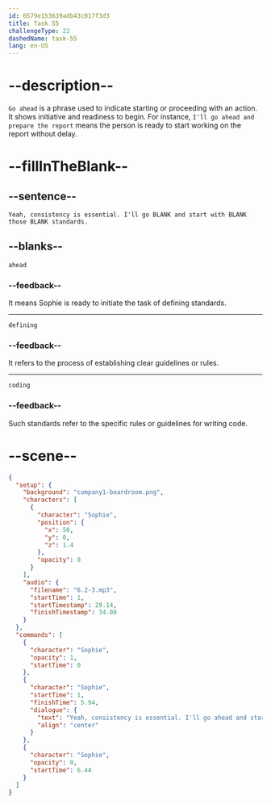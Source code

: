 ```yaml
---
id: 6579e153639adb43c017f3d3
title: Task 55
challengeType: 22
dashedName: task-55
lang: en-US
---
```


<!-- (Audio) Sophie: Yeah, consistency is essential. I'll go ahead and start with defining those coding standards. -->

# --description--

`Go ahead` is a phrase used to indicate starting or proceeding with an action. It shows initiative and readiness to begin. For instance, `I'll go ahead and prepare the report` means the person is ready to start working on the report without delay.

# --fillInTheBlank--

## --sentence--

`Yeah, consistency is essential. I'll go BLANK and start with BLANK those BLANK standards.`

## --blanks--

`ahead`

### --feedback--

It means Sophie is ready to initiate the task of defining standards.

---

`defining`

### --feedback--

It refers to the process of establishing clear guidelines or rules.

---

`coding`

### --feedback--

Such standards refer to the specific rules or guidelines for writing code.

# --scene--

```json
{
  "setup": {
    "background": "company1-boardroom.png",
    "characters": [
      {
        "character": "Sophie",
        "position": {
          "x": 50,
          "y": 0,
          "z": 1.4
        },
        "opacity": 0
      }
    ],
    "audio": {
      "filename": "6.2-3.mp3",
      "startTime": 1,
      "startTimestamp": 29.14,
      "finishTimestamp": 34.08
    }
  },
  "commands": [
    {
      "character": "Sophie",
      "opacity": 1,
      "startTime": 0
    },
    {
      "character": "Sophie",
      "startTime": 1,
      "finishTime": 5.94,
      "dialogue": {
        "text": "Yeah, consistency is essential. I'll go ahead and start with defining those coding standards.",
        "align": "center"
      }
    },
    {
      "character": "Sophie",
      "opacity": 0,
      "startTime": 6.44
    }
  ]
}
```
